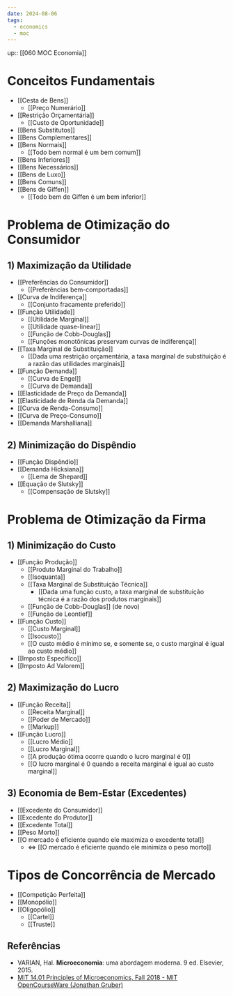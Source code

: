 ```yaml
---
date: 2024-08-06
tags:
  - economics 
  - moc
---
```

up:: [[060 MOC Economia]]

# Conceitos Fundamentais
- [[Cesta de Bens]]
	- [[Preço Numerário]]
- [[Restrição Orçamentária]]
	- [[Custo de Oportunidade]]
- [[Bens Substitutos]]
- [[Bens Complementares]]
- [[Bens Normais]]
	- [[Todo bem normal é um bem comum]]
- [[Bens Inferiores]]
- [[Bens Necessários]]
- [[Bens de Luxo]]
- [[Bens Comuns]]
- [[Bens de Giffen]]
	- [[Todo bem de Giffen é um bem inferior]]

# Problema de Otimização do Consumidor
## 1) Maximização da Utilidade
- [[Preferências do Consumidor]]
	- [[Preferências bem-comportadas]]
- [[Curva de Indiferença]]
	- [[Conjunto fracamente preferido]]
- [[Função Utilidade]]
	- [[Utilidade Marginal]]
	- [[Utilidade quase-linear]]
	- [[Função de Cobb-Douglas]]
	- [[Funções monotônicas preservam curvas de indiferença]]
- [[Taxa Marginal de Substituição]]
	- [[Dada uma restrição orçamentária, a taxa marginal de substituição é a razão das utilidades marginais]]
- [[Função Demanda]]
	- [[Curva de Engel]]
	- [[Curva de Demanda]]
- [[Elasticidade de Preço da Demanda]]
- [[Elasticidade de Renda da Demanda]]
- [[Curva de Renda-Consumo]]
- [[Curva de Preço-Consumo]]
- [[Demanda Marshalliana]]

## 2) Minimização do Dispêndio
- [[Função Dispêndio]]
- [[Demanda Hicksiana]]
	- [[Lema de Shepard]]
- [[Equação de Slutsky]]
	- [[Compensação de Slutsky]]

# Problema de Otimização da Firma
## 1) Minimização do Custo
- [[Função Produção]]
	- [[Produto Marginal do Trabalho]]
	- [[Isoquanta]]
	- [[Taxa Marginal de Substituição Técnica]]
		- [[Dada uma função custo, a taxa marginal de substituição técnica é a razão dos produtos marginais]]
	- [[Função de Cobb-Douglas]] (de novo)
	- [[Função de Leontief]]
- [[Função Custo]]
	- [[Custo Marginal]]
	- [[Isocusto]]
	- [[O custo médio é mínimo se, e somente se, o custo marginal é igual ao custo médio]]
- [[Imposto Específico]]
- [[Imposto Ad Valorem]]

## 2) Maximização do Lucro
- [[Função Receita]]
	- [[Receita Marginal]]
	- [[Poder de Mercado]]
	- [[Markup]]
- [[Função Lucro]]
	- [[Lucro Médio]]
	- [[Lucro Marginal]]
	- [[A produção ótima ocorre quando o lucro marginal é 0]]
	- [[O lucro marginal é 0 quando a receita marginal é igual ao custo marginal]]

## 3) Economia de Bem-Estar (Excedentes)
- [[Excedente do Consumidor]]
- [[Excedente do Produtor]]
- [[Excedente Total]]
- [[Peso Morto]]
- [[O mercado é eficiente quando ele maximiza o excedente total]]
	- $\iff$ [[O mercado é eficiente quando ele minimiza o peso morto]]

# Tipos de Concorrência de Mercado
- [[Competição Perfeita]]
- [[Monopólio]]
- [[Oligopólio]]
	- [[Cartel]]
	- [[Truste]]


## Referências
- VARIAN, Hal. **Microeconomia**: uma abordagem moderna. 9 ed. Elsevier, 2015.
- [MIT 14.01 Principles of Microeconomics, Fall 2018 - MIT OpenCourseWare (Jonathan Gruber)](https://www.youtube.com/playlist?list=PLUl4u3cNGP62oJSoqb4Rf-vZMGUBe59G-)